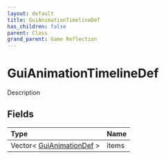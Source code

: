```yaml
---
layout: default
title: GuiAnimationTimelineDef
has_children: false
parent: Class
grand_parent: Game Reflection
---
```

# GuiAnimationTimelineDef
Description 

## Fields
| Type | Name |
|:-------------|:--------------|
| Vector< [GuiAnimationDef](/game-reflection/classes/gui_animation_def.md) > | items |
